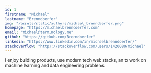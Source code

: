 ```yaml
---
id: 1
firstname: "Michael"
lastname: "Brenndoerfer"
img: "/assets/static/authors/michael_brenndoerfer.png"
homepage: "https://michaelbrenndoerfer.com"
email: "michael@terminology.me"
github: "https://github.com/Brenndoerfer"
linkedin: "https://www.linkedin.com/in/michaelbrenndoerfer/"
stackoverflow: "https://stackoverflow.com/users/1420080/michael"
---
```


I enjoy building products, use modern tech web stacks, an to work on machine learning and data engineering problems.
